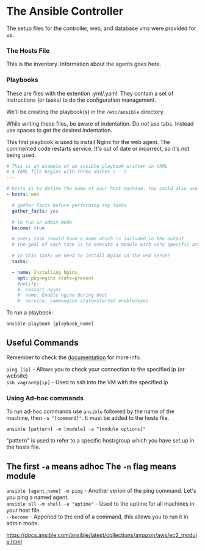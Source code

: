 # The Ansible Controller
The setup files for the controller, web, and database vms were provided for us.  

### The Hosts File
This is the inventory. Information about the agents goes here.

### Playbooks
These are files with the extention .yml/.yaml. They contain a set of instructions (or tasks) to do the configuration management.  

We'll be creating the playbook(s) in the `/etc/ansible` directory.  

While writing these files, be aware of indentation. Do *not* use tabs. Instead use spaces to get the desired indentation.  

This first playbook is used to install Nginx for the web agent. The commented code restarts service. It's out of date or incorrect, so it's not being used.
```yml
# This is an example of an ansible playbook written in YAML
# A YAML file begins with three dashes (---)
---

# hosts is to define the name of your host machine. You could also use 'all' to run the task for all servers
- hosts: web

  # gather facts before performing any tasks
  gather_facts: yes

  # to run in admin mode
  become: true

  # every task should have a name which is included in the output
  # the goal of each task is to execute a module with very specific arguments

  # In this tasks we need to install Nginx on the web server
  tasks:

  - name: Installing Nginx
    apt: pkg=nginx state=present
    #notify:
    #- restart nginx
    #- name: Enable nginx during boot
    #  service: name=nginx state=started enabled=yes
```

To run a playbook:
```
ansible-playbook [playbook_name]
```

## Useful Commands
Remember to check the [documentation](https://docs.ansible.com/ansible/latest/user_guide/intro_adhoc.html) for more info.

`ping [ip]` - Allows you to check your connection to the specified ip (or website)  
`ssh vagrant@[ip]` - Used to ssh into the VM with the specified ip  

### Using Ad-hoc commands
To run ad-hoc commands use `ansible` followed by the name of the machine, then `-a "[command]"`. It must be added to the hosts file.  
```
ansible [pattern] -m [module] -a "[module options]"
```
"pattern" is used to refer to a specific host/group which you have set up in the hosts file.

The first `-a` means adhoc
The `-m` flag means module
---
`ansible [agent_name] -m ping` - Another verion of the ping command. Let's you ping a named agent.  
`ansible all -m shell -a "uptime"` - Used to the uptime for all machines in your host file.  
`--become` - Appened to the end of a command, this allows you to run it in admin mode.  

https://docs.ansible.com/ansible/latest/collections/amazon/aws/ec2_module.html

